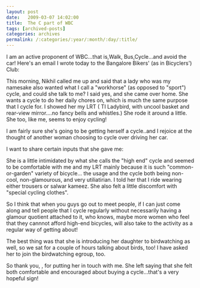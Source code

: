 ```yaml
---
layout: post
date:	2009-03-07 14:02:00
title:  The C part of WBC
tags: [archived-posts]
categories: archives
permalink: /:categories/:year/:month/:day/:title/
---
```

I am an active proponent of WBC...that is,Walk, Bus,Cycle...and avoid the car! Here's an email I wrote today to the Bangalore Bikers' (as in Bicyclers') Club:

This morning, Nikhil called me up and said that a lady who was my namesake also wanted what I  call a "workhorse" (as opposed to "sport") cycle, and could she talk to me? I said yes, and she came over home. She wants a cycle to do her daily chores on, which is much the same purpose that I cycle for. I showed her my LRT ( TI Ladybird, with uncool basket and rear-view mirror....no fancy bells and whistles.) She rode it around a little. She too, like me, seems to enjoy cycling!

I am fairly sure she's going to be getting herself a cycle..and I rejoice at the thought of another woman choosing to cycle over driving her car.

I want to share certain inputs that she gave me:

She is a little intimidated by what she calls the "high end" cycle and seemed to be comfortable with me and my LRT mainly because it is such "common-or-garden" variety of bicycle... the usage and the cycle both being non-cool, non-glamourous, and very utiliatirian. I told her that I ride wearing either trousers or salwar kameez. She also felt a little discomfort with "special cycling clothes".

So I think that when you guys go out to meet people, if I can just come along and tell people that I cycle regularly without necessarily having a glamour quotient attached to it, who knows, maybe more women who feel that they cannnot afford high-end bicycles, will also take to the activity as a regular way of getting about!

The best thing was that she is introducing her daughter to birdwatching as well, so we sat for a couple of hours talking about birds, too! I have asked her to join the birdwatching egroup, too.

So thank you,<LJ user="nikhile"> , for putting her in touch with me. She left saying that she felt both comfortable and encouraged about buying a cycle...that's a very hopeful sign!
